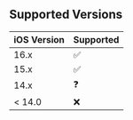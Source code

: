 ## Supported Versions
| iOS Version | Supported          |
| ------- | ------------------ |
| 16.x  | :white_check_mark: |
| 15.x   | :white_check_mark:   |
| 14.x   | :question: |
| < 14.0   | :x:      |

